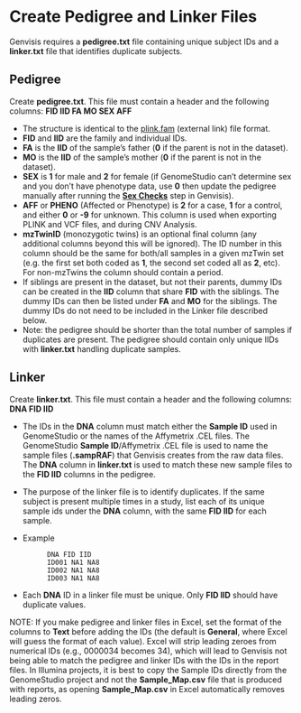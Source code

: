 # Create Pedigree and Linker Files

Genvisis requires a **pedigree.txt** file containing unique subject IDs and a **linker.txt** file that identifies duplicate subjects.

## Pedigree
Create **pedigree.txt**. This file must contain a header and the following columns: **FID IID	FA	MO	SEX	AFF**
* The structure is identical to the [plink.fam](https://www.cog-genomics.org/plink2/formats#fam) (external link) file format.
* **FID** and **IID** are the family and individual IDs.
* **FA** is the **IID** of the sample’s father (**0** if the parent is not in the dataset).
* **MO** is the **IID** of the sample’s mother (**0** if the parent is not in the dataset).
* **SEX** is **1** for male and **2** for female (if GenomeStudio can’t determine sex and you don’t have phenotype data, use **0** then update the pedigree manually after running the **[Sex Checks](../#/documentation/RunTheGenvisisWorkflow--run-sex-checks)** step in Genvisis).
* **AFF** or **PHENO** (Affected or Phenotype) is **2** for a case, **1** for a control, and either **0** or **-9** for unknown. This column is used when exporting PLINK and VCF files, and during CNV Analysis.
* **mzTwinID** (monozygotic twins) is an optional final column (any additional columns beyond this will be ignored). The ID number in this column should be the same for both/all samples in a given mzTwin set (e.g. the first set both coded as **1**, the second set coded all as **2**, etc). For non-mzTwins the column should contain a period.
* If siblings are present in the dataset, but not their parents, dummy IDs can be created in the **IID** column that share **FID** with the siblings. The dummy IDs can then be listed under **FA** and **MO** for the siblings. The dummy IDs do not need to be included in the Linker file described below.
* Note: the pedigree should be shorter than the total number of samples if duplicates are present. The pedigree should contain only unique IIDs with **linker.txt** handling duplicate samples.

## Linker
Create **linker.txt**. This file must contain a header and the following columns: **DNA FID IID**
* The IDs in the **DNA** column must match either the **Sample ID** used in GenomeStudio or the names of the Affymetrix .CEL files. The GenomeStudio **Sample ID**/Affymetrix .CEL file is used to name the sample files (**.sampRAF**) that Genvisis creates from the raw data files. The **DNA** column in **linker.txt** is used to match these new sample files to the **FID IID** columns in the pedigree.
* The purpose of the linker file is to identify duplicates. If the same subject is present multiple times in a study, list each of its unique sample ids under the **DNA** column, with the same **FID IID** for each sample.
* Example
     
            DNA FID IID 
            ID001 NA1 NA8
            ID002 NA1 NA8
            ID003 NA1 NA8
       
* Each **DNA** ID in a linker file must be unique. Only **FID IID** should have duplicate values.

NOTE: If you make pedigree and linker files in Excel, set the format of the columns to **Text** before adding the IDs (the default is **General**, where Excel will guess the format of each value). Excel will strip leading zeroes from numerical IDs (e.g., 0000034 becomes 34), which will lead to Genvisis not being able to match the pedigree and linker IDs with the IDs in the report files. In Illumina projects, it is best to copy the Sample IDs directly from the GenomeStudio project and not the **Sample\_Map.csv** file that is produced with reports, as opening **Sample\_Map.csv** in Excel automatically removes leading zeros.
